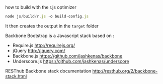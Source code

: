 how to build with the r.js optimizer

```js
node js/build/r.js -o build-config.js
```

It then creates the output in the `target` folder



Backbone Bootstrap is a Javascript stack based on :
 * Require.js <http://requirejs.org/>
 * jQuery <http://jquery.com/>
 * Backbone.js <https://github.com/jashkenas/backbone>
 * Underscore.js <https://github.com/jashkenas/underscore>

RESThub Backbone stack documentation <http://resthub.org/2/backbone-stack.html>

